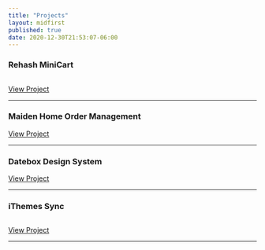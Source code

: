 ```yaml
---
title: "Projects"
layout: midfirst
published: true
date: 2020-12-30T21:53:07-06:00
---
```



### Rehash MiniCart

<img data-src="{{ site.url }}{{site.baseurl}}/assets/img/minicart-1-ugmonk.png?ver={{site.version}}" />

[View Project](/midfirst/projects/minicart)

---

### Maiden Home Order Management

[View Project](/midfirst/projects/maiden-home)

---

### Datebox Design System

[View Project](/midfirst/projects/datebox)

---

### iThemes Sync

<img data-src="{{ site.url }}{{site.baseurl}}/assets/img/sync-2.jpg?ver={{site.version}}" />

[View Project](/midfirst/projects/ithemes-sync)

---
